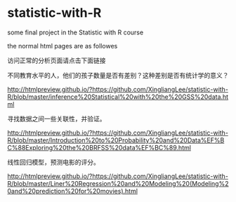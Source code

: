 # statistic-with-R
some final project in the Statistic with R course

the normal html pages are as followes

访问正常的分析页面请点击下面链接

不同教育水平的人，他们的孩子数量是否有差别？这种差别是否有统计学的意义？

http://htmlpreview.github.io/?https://github.com/XingliangLee/statistic-with-R/blob/master/inference%20Statistical%20with%20the%20GSS%20data.html

寻找数据之间一些关联性，并验证。

http://htmlpreview.github.io/?https://github.com/XingliangLee/statistic-with-R/blob/master/Introduction%20to%20Probability%20and%20Data%EF%BC%88Exploring%20the%20BRFSS%20data%EF%BC%89.html

线性回归模型，预测电影的评分。

http://htmlpreview.github.io/?https://github.com/XingliangLee/statistic-with-R/blob/master/Liner%20Regression%20and%20Modeling%20(Modeling%20and%20prediction%20for%20movies).html



